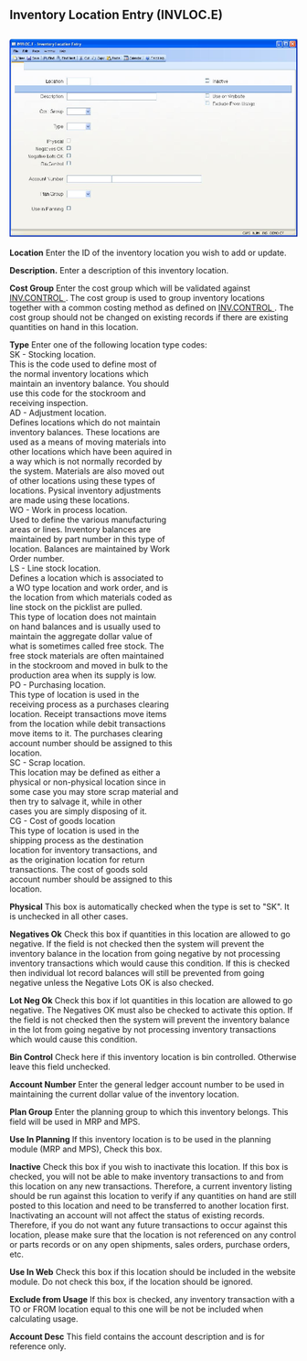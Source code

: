 ##  Inventory Location Entry (INVLOC.E)

<PageHeader />

##

![](./INVLOC-E-1.jpg)

**Location** Enter the ID of the inventory location you wish to add or update.  
  
**Description.** Enter a description of this inventory location.  
  
**Cost Group** Enter the cost group which will be validated against [ INV.CONTROL ](../../INV-CONTROL/README.md) . The cost group is used to group inventory locations together with a common costing method as defined on [ INV.CONTROL ](../../INV-CONTROL/README.md) . The cost group should not be changed on existing records if there are existing quantities on hand in this location.   
  
**Type** Enter one of the following location type codes:  
SK - Stocking location.  
This is the code used to define most of  
the normal inventory locations which  
maintain an inventory balance. You should  
use this code for the stockroom and  
receiving inspection.  
AD - Adjustment location.  
Defines locations which do not maintain  
inventory balances. These locations are  
used as a means of moving materials into  
other locations which have been aquired in  
a way which is not normally recorded by  
the system. Materials are also moved out  
of other locations using these types of  
locations. Pysical inventory adjustments  
are made using these locations.  
WO - Work in process location.  
Used to define the various manufacturing  
areas or lines. Inventory balances are  
maintained by part number in this type of  
location. Balances are maintained by Work  
Order number.  
LS - Line stock location.  
Defines a location which is associated to  
a WO type location and work order, and is  
the location from which materials coded as  
line stock on the picklist are pulled.  
This type of location does not maintain  
on hand balances and is usually used to  
maintain the aggregate dollar value of  
what is sometimes called free stock. The  
free stock materials are often maintained  
in the stockroom and moved in bulk to the  
production area when its supply is low.  
PO - Purchasing location.  
This type of location is used in the  
receiving process as a purchases clearing  
location. Receipt transactions move items  
from the location while debit transactions  
move items to it. The purchases clearing  
account number should be assigned to this  
location.  
SC - Scrap location.  
This location may be defined as either a  
physical or non-physical location since in  
some case you may store scrap material and  
then try to salvage it, while in other  
cases you are simply disposing of it.  
CG - Cost of goods location  
This type of location is used in the  
shipping process as the destination  
location for inventory transactions, and  
as the origination location for return  
transactions. The cost of goods sold  
account number should be assigned to this  
location.  
  
**Physical** This box is automatically checked when the type is set to "SK".
It is unchecked in all other cases.  
  
**Negatives Ok** Check this box if quantities in this location are allowed to
go negative. If the field is not checked then the system will prevent the
inventory balance in the location from going negative by not processing
inventory transactions which would cause this condition. If this is checked
then individual lot record balances will still be prevented from going
negative unless the Negative Lots OK is also checked.  
  
**Lot Neg Ok** Check this box if lot quantities in this location are allowed
to go negative. The Negatives OK must also be checked to activate this option.
If the field is not checked then the system will prevent the inventory balance
in the lot from going negative by not processing inventory transactions which
would cause this condition.  
  
**Bin Control** Check here if this inventory location is bin controlled.
Otherwise leave this field unchecked.  
  
**Account Number** Enter the general ledger account number to be used in
maintaining the current dollar value of the inventory location.  
  
**Plan Group** Enter the planning group to which this inventory belongs. This
field will be used in MRP and MPS.  
  
**Use In Planning** If this inventory location is to be used in the planning
module (MRP and MPS), Check this box.  
  
**Inactive** Check this box if you wish to inactivate this location. If this
box is checked, you will not be able to make inventory transactions to and
from this location on any new transactions. Therefore, a current inventory
listing should be run against this location to verify if any quantities on
hand are still posted to this location and need to be transferred to another
location first. Inactivating an account will not affect the status of existing
records. Therefore, if you do not want any future transactions to occur
against this location, please make sure that the location is not referenced on
any control or parts records or on any open shipments, sales orders, purchase
orders, etc.  
  
**Use In Web** Check this box if this location should be included in the
website module. Do not check this box, if the location should be ignored.  
  
**Exclude from Usage** If this box is checked, any inventory transaction with
a TO or FROM location equal to this one will be not be included when
calculating usage.  
  
**Account Desc** This field contains the account description and is for
reference only.  
  
  
<badge text= "Version 8.10.57" vertical="middle" />

<PageFooter />